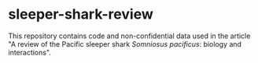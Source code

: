 # sleeper-shark-review

This repository contains code and non-confidential data used in the article "A review of the Pacific sleeper shark *Somniosus pacificus*: biology and interactions". 
